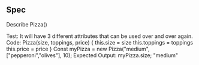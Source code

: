 ## Spec

Describe Pizza()

Test: It will have 3 different attributes that can be used over and over again.
Code:
Pizza(size, toppings, price) {
  this.size = size
  this.toppings = toppings
  this.price = price
}
Const myPizza = new Pizza("medium", ["pepperoni","olives"], 10);
Expected Output:
 myPizza.size;
 "medium"